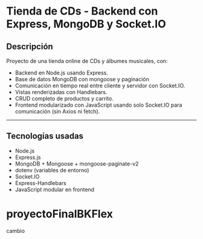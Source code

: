 # Tienda de CDs - Backend con Express, MongoDB y Socket.IO

## Descripción

Proyecto de una tienda online de CDs y álbumes musicales, con:

- Backend en Node.js usando Express.
- Base de datos MongoDB con mongoose y paginación
- Comunicación en tiempo real entre cliente y servidor con Socket.IO.
- Vistas renderizadas con Handlebars.
- CRUD completo de productos y carrito.
- Frontend modularizado con JavaScript usando solo Socket.IO para comunicación (sin Axios ni fetch).

---

## Tecnologías usadas

- Node.js
- Express.js
- MongoDB + Mongoose + mongoose-paginate-v2
- dotenv (variables de entorno)
- Socket.IO
- Express-Handlebars
- JavaScript modular en frontend



# proyectoFinalBKFlex

cambio